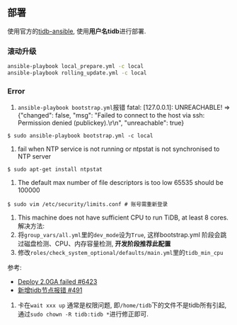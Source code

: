 ## 部署
使用官方的[tidb-ansible](https://github.com/pingcap/tidb-ansible), 使用**用户名tidb**进行部署.

### 滚动升级
```sh
ansible-playbook local_prepare.yml -c local
ansible-playbook rolling_update.yml -c local
```

### Error
1. `ansible-playbook bootstrap.yml`报错
fatal: [127.0.0.1]: UNREACHABLE! => {"changed": false, "msg": "Failed to connect to the host via ssh: Permission denied (publickey).\r\n", "unreachable": true}

```
$ sudo ansible-playbook bootstrap.yml -c local 
```

1. fail when NTP service is not running or ntpstat is not synchronised to NTP server

```
$ sudo apt-get install ntpstat
```

1. The default max number of file descriptors is too low 65535 should be 100000

```
$ sudo vim /etc/security/limits.conf # 账号需重新登录
```

1. This machine does not have sufficient CPU to run TiDB, at least 8 cores.
解决方法:
1. 将`group_vars/all.yml`里的`dev_mode`设为`True`, 这样bootstrap.yml 阶段会跳过磁盘检测、CPU、内存容量检测, **开发阶段推荐此配置**
1. 修改`roles/check_system_optional/defaults/main.yml`里的`tidb_min_cpu`

参考:
- [Deploy 2.0GA failed #6423](https://github.com/pingcap/tidb/issues/6423)
- [新增tidb节点报错 #491](https://github.com/pingcap/tidb-ansible/issues/491)

1. 卡在`wait xxx up`
通常是权限问题, 即`/home/tidb`下的文件不是tidb所有引起, 通过`sudo chown -R tidb:tidb *`进行修正即可.